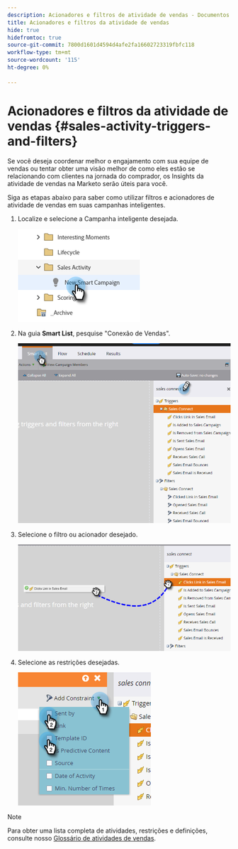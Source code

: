 ```yaml
---
description: Acionadores e filtros de atividade de vendas - Documentos da Marketo - Documentação do produto
title: Acionadores e filtros da atividade de vendas
hide: true
hidefromtoc: true
source-git-commit: 7800d1601d4594d4afe2fa16602723319fbfc118
workflow-type: tm+mt
source-wordcount: '115'
ht-degree: 0%

---
```


# Acionadores e filtros da atividade de vendas {#sales-activity-triggers-and-filters}

Se você deseja coordenar melhor o engajamento com sua equipe de vendas ou tentar obter uma visão melhor de como eles estão se relacionando com clientes na jornada do comprador, os Insights da atividade de vendas na Marketo serão úteis para você.

Siga as etapas abaixo para saber como utilizar filtros e acionadores de atividade de vendas em suas campanhas inteligentes.

1. Localize e selecione a Campanha inteligente desejada.

   ![](assets/sales-activity-triggers-and-filters-1.png)

1. Na guia **Smart List**, pesquise &quot;Conexão de Vendas&quot;.

   ![](assets/sales-activity-triggers-and-filters-2.png)

1. Selecione o filtro ou acionador desejado.

   ![](assets/sales-activity-triggers-and-filters-3.png)

1. Selecione as restrições desejadas.

   ![](assets/sales-activity-triggers-and-filters-4.png)

>[!NOTE]
>
>Para obter uma lista completa de atividades, restrições e definições, consulte nosso [Glossário de atividades de vendas](/help/marketo/product-docs/marketo-sales-connect/marketo/sales-activity-glossary.md).
